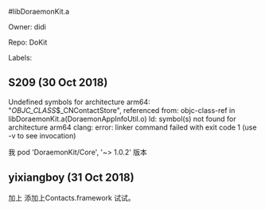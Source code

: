 #libDoraemonKit.a

Owner: didi

Repo: DoKit

Labels: 

## S209 (30 Oct 2018)

Undefined symbols for architecture arm64:
  "_OBJC_CLASS_$_CNContactStore", referenced from:
      objc-class-ref in libDoraemonKit.a(DoraemonAppInfoUtil.o)
ld: symbol(s) not found for architecture arm64
clang: error: linker command failed with exit code 1 (use -v to see invocation)

 我 pod 'DoraemonKit/Core', '~> 1.0.2' 版本

## yixiangboy (31 Oct 2018)

加上 添加上Contacts.framework 试试。

